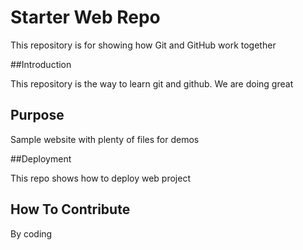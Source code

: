 # Starter Web Repo

This repository is for showing how Git and GitHub work together

##Introduction

This repository is the way to learn git and github.
We are doing great

## Purpose

Sample website with plenty of files for demos

##Deployment

This repo shows how to deploy web project

## How To Contribute
By coding